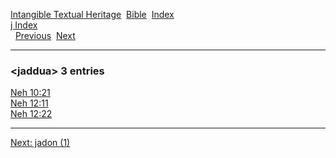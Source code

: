 [Intangible Textual Heritage](../../index)  [Bible](../index) 
[Index](index)   
[j Index](_j_)  
  [Previous](c06037)  [Next](c06039) 

------------------------------------------------------------------------

### &lt;jaddua&gt; 3 entries

[Neh 10:21](../kjv/neh010.htm#021)  
[Neh 12:11](../kjv/neh012.htm#011)  
[Neh 12:22](../kjv/neh012.htm#022)  

------------------------------------------------------------------------

[Next: jadon (1)](c06039)
